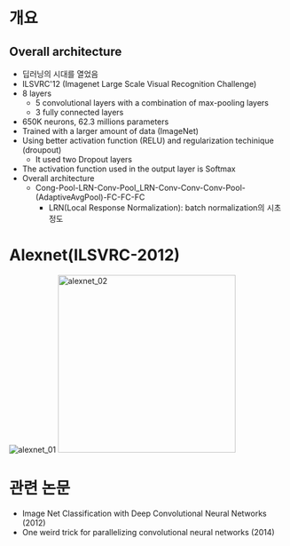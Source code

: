 # 개요
## Overall architecture
- 딥러닝의 시대를 열었음
- ILSVRC'12 (Imagenet Large Scale Visual Recognition Challenge)
- 8 layers
  - 5 convolutional layers with a combination of max-pooling layers
  - 3 fully connected layers
- 650K neurons, 62.3 millions parameters 
- Trained with a larger amount of data (ImageNet)
- Using better activation function (RELU) and regularization techinique (droupout)
  - It used two Dropout layers
- The activation function used in the output layer is Softmax
- Overall architecture
  - Cong-Pool-LRN-Conv-Pool_LRN-Conv-Conv-Conv-Pool-(AdaptiveAvgPool)-FC-FC-FC
    - LRN(Local Response Normalization): batch normalization의 시초 정도

# Alexnet(ILSVRC-2012)
![alexnet_01](https://github.com/likespike/Models_and_Papers/assets/117564349/b8c674a9-0e72-4ff1-a68b-a42b19fe8a80)
<img width="320" alt="alexnet_02" src="https://github.com/likespike/Models_and_Papers/assets/117564349/bab264be-35cd-4916-a875-993190bad05b">



# 관련 논문
- Image Net Classification with Deep Convolutional Neural Networks (2012)
- One weird trick for parallelizing convolutional neural networks (2014)
